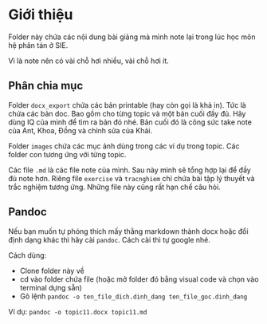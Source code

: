 # Giới thiệu

Folder này chứa các nội dung bài giảng mà mình note lại trong lúc học môn hệ phân tán ở SIE.

Vì là note nên có vài chỗ hơi nhiều, vài chỗ hơi ít.

## Phân chia mục

Folder `docx_export` chứa các bản printable (hay còn gọi là khả in). Tức là chứa các bản doc. Bao gồm cho từng topic và một bản cuối đầy đủ. Hãy dùng IQ của mình để tìm ra bản đó nhé. Bản cuối đó là công sức take note của Ant, Khoa, Đồng và chỉnh sửa của Khải.

Folder `images` chứa các mục ảnh dùng trong các ví dụ trong topic. Các folder con tương ứng với từng topic.

Các file `.md` là các file note của mình. Sau này mình sẽ tổng hợp lại để đầy đủ note hơn. Riêng file `exercise` và `tracnghiem` chỉ chứa bài tập lý thuyết và trắc nghiệm tương ứng. Những file này cũng rất hạn chế câu hỏi.

## Pandoc

Nếu bạn muốn tự phóng thích mấy thằng markdown thành docx hoặc đổi định dạng khác thì hãy cài `pandoc`. Cách cài thì tự google nhé.

Cách dùng:

- Clone folder này về
- cd vào folder chứa file (hoặc mở folder đó bằng visual code và chọn vào terminal dựng sẵn)
- Gõ lệnh `pandoc -o ten_file_dich.dinh_dang ten_file_goc.dinh_dang`

Ví dụ: `pandoc -o topic11.docx topic11.md`